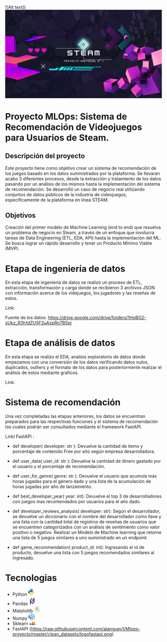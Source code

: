 ![Alt text](![PI](https://raw.githubusercontent.com/alanguev1/Mlops-proyecto/master/clean_datasets/steam.png)


# Proyecto MLOps: Sistema de Recomendación de Videojuegos para Usuarios de Steam.

## Descripción del proyecto
Este proyecto tiene como objetivo crear un sistema de recomendación de los juegos basado en los datos suministrados por la plataforma. Se llevaran acabo 3 diferentes procesos, desde la extracción y tratamiento de los datos pasando por un análisis de los mismos hasta la implementación del sistema de recomendación. Se desarrolló un caso de negocio real utilizando conjuntos de datos públicos de la industria de videojuegos, específicamente de la plataforma en línea STEAM. 

## Objetivos
Creación del primer modelo de Machine Learning (end to end) que resuelva un problema de negocio en Steam, a través de un enfoque que involucra tareas de Data Engineering (ETL, EDA, API) hasta la implementación del ML. Se busca lograr un rápido desarrollo y tener un Producto Mínimo Viable (MVP).

# Etapa de ingeniería de datos
En esta etapa de ingeniería de datos se realizó un proceso de ETL, extracción, transformación y carga donde se recibieron 3 archivos JSON con información acerca de los videjuegos, los jugadores y las reseñas de estos.

Link: 

Fuente de los datos: https://drive.google.com/drive/folders/1HqBG2-sUkz_R3h1dZU5F2uAzpRn7BSpj

# Etapa de análisis de datos
En esta etapa se realizo el EDA, analisis exploratorio de datos donde empezamos con una conversión de los datos verificando datos nulos, duplicados, outliers y el formato de los datos para posteriormente realizar el análisis de estos mediante graficos.

Link: 

# Sistema de recomendación
Una vez completadas las etapas anteriores, los datos se encuentran preparados para las respectivas funciones y el sistema de recomendación los cuales podrán ser consultados mediante el framework FastAPI.

Linkl FastAPI :

- def developer( developer: str ): Devuelve la cantidad de items y porcentaje de contenido Free por año según empresa desarrolladora.

- def user_data( user_id: str ): Devuelve la cantidad de dinero gastado por el usuario y el porcentaje de recomendación.

- def user_for_genre( genre: str ): Devuelve el usuario que acumula más horas jugadas para el género dado y una lista de la acumulación de horas jugadas por año de lanzamiento.

- def best_developer_year( year: int): Devuelve el top 3 de desarrolladores con juegos mas recomendados por usuarios para el año dado.

- def developer_reviews_analysis( developer: str): Según el desarrollador, se devuelve un diccionario con el nombre del desarrollador como llave y una lista con la cantidad total de registros de reseñas de usuarios que se encuentren categorizados con un análisis de sentimiento como valor positivo o negativo.
Realizar un Modelo de Machine learning que retorne una lista de 5 juegos similares a uno suministrado en un endpoint.

- def game_recommendation( product_id: int): Ingresando el id de producto, devuelve una lista con 5 juegos recomendados similares al ingresado.

# Tecnologias
- Python <img src="clean_datasets/logopython.png" alt="Python" width="20"/>
- Pandas <img src="clean_datasets/logopandas.png" alt="Python" width="20"/>
- Matplotlib <img src="clean_datasets/logompl.png" alt="Python" width="20"/>
- Numpy <img src="clean_datasets/logonumpy.svg" alt="Python" width="20"/>
- Sklearn <img src="clean_datasets/logosk.png" alt="Python" width="20"/>
- FastAPI (https://raw.githubusercontent.com/alanguev1/Mlops-proyecto/master/clean_datasets/logofastapi.png)
